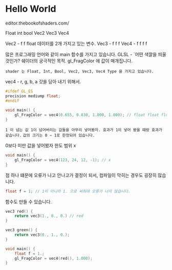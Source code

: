 <h1>Hello World</h1>

editor.thebookofshaders.com/ 

Float int bool
Vec2 Vec3 Vec4 

Vec2 - f f float 데이터를 2개 가지고 있는 변수.
Vec3 - f f f 
Vec4 - f f f f 

많은 프로그래밍 언어와 같이 main 함수를 가지고 있습니다.
GLSL - `어떤 색깔을 띄울 것인가? 쉐이더의 궁극적인 목적.
gl_FragColor 에 값이 매개집니다. 


`shader 는 Float, Int, Bool, Vec2, Vec3, Vec4 Type 을 가지고 있습니다.`

vec4 - r, g, b, a 갓을 담아 내기 위해서.

``` c++
#ifdef GL_ES 
precision mediump float;
#endif
 
void main() {
    gl_FragColor = vec4(0.655, 0.830, 1.000, 1.000); // float float float float 
}
```


`1 이 넘는 값 1이 넘어버리는 값들을 아무리 넣어봤자. 효과가 1이 넣어 봤을 떄랑 효과가 같습니다.`
`값의 크기는 0 ~ 1로 한정되어 있습니다.`

0보다 미만 값을 넣어봤자 한도 범위 x 

``` c++
void main() {
    gl_FragColor = vec4(123, 24, 12, -1); // x
}
```

점 하나 떄문에 오류가 나고 안나고가 결정이 되서, 컴파일이 막히는 경우도 굉장히 많습니다.

``` c++
float f = 1; // 1이 아니라 1. 으로 써줘야 오류가 나지 않습니다.
```


함수도 만들 수 있습니다.

``` c++
vec3 red() {
    return vec3(1., 0., 0.) // red 
}

vec3 green() {
    return vec3(0., 1., 0.);
}

void main() {
    float f = 1.;
    gl_FragColor = vec4(red(), 1.000);
}
```


